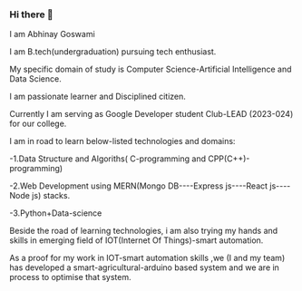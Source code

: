 ### Hi there 👋

I am Abhinay Goswami

I am B.tech(undergraduation) pursuing tech enthusiast.

My specific domain of study is Computer Science-Artificial Intelligence and Data Science.

I am passionate learner and Disciplined citizen.

Currently I am serving as Google Developer student Club-LEAD (2023-024) for our college.

I am in road to learn below-listed technologies and domains:

-1.Data Structure and Algoriths( C-programming and CPP(C++)-programming)

-2.Web Development using MERN(Mongo DB----Express js----React js----Node js) stacks.

-3.Python+Data-science

Beside the road of learning technologies, i am also trying my hands and skills in emerging field of IOT(Internet Of Things)-smart automation.

As a proof for my work in IOT-smart automation skills ,we (I and my team) has developed a smart-agricultural-arduino based system and we are in process to optimise that system.


